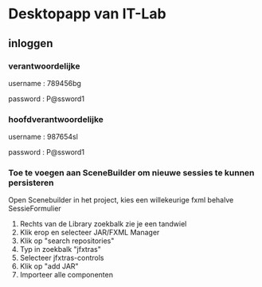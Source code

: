 
# Desktopapp van IT-Lab

## inloggen

### verantwoordelijke

username : 789456bg

password : P@ssword1

### hoofdverantwoordelijke

username : 987654sl

password : P@ssword1

### Toe te voegen aan SceneBuilder om nieuwe sessies te kunnen persisteren

Open Scenebuilder in het project, kies een willekeurige fxml behalve SessieFormulier

1. Rechts van de Library zoekbalk zie je een tandwiel
2. Klik erop en selecteer JAR/FXML Manager
3. Klik op "search repositories"
4. Typ in zoekbalk "jfxtras"
5. Selecteer jfxtras-controls
6. Klik op "add JAR"
7. Importeer alle componenten


